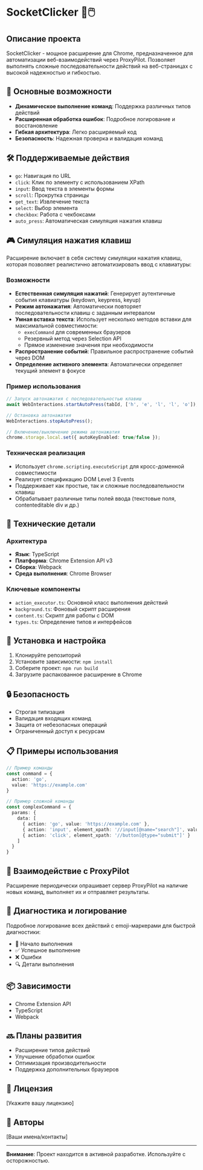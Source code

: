 # SocketClicker 🤖🖱️

## Описание проекта

SocketClicker - мощное расширение для Chrome, предназначенное для автоматизации веб-взаимодействий через ProxyPilot. Позволяет выполнять сложные последовательности действий на веб-страницах с высокой надежностью и гибкостью.

## 🌟 Основные возможности

- **Динамическое выполнение команд**: Поддержка различных типов действий
- **Расширенная обработка ошибок**: Подробное логирование и восстановление
- **Гибкая архитектура**: Легко расширяемый код
- **Безопасность**: Надежная проверка и валидация команд

## 🛠 Поддерживаемые действия

- `go`: Навигация по URL
- `click`: Клик по элементу с использованием XPath
- `input`: Ввод текста в элементы формы
- `scroll`: Прокрутка страницы
- `get_text`: Извлечение текста
- `select`: Выбор элемента
- `checkbox`: Работа с чекбоксами
- `auto_press`: Автоматическая симуляция нажатия клавиш

## 🎮 Симуляция нажатия клавиш

Расширение включает в себя систему симуляции нажатия клавиш, которая позволяет реалистично автоматизировать ввод с клавиатуры:

### Возможности

- **Естественная симуляция нажатий**: Генерирует аутентичные события клавиатуры (keydown, keypress, keyup)
- **Режим автонажатия**: Автоматически повторяет последовательности клавиш с заданным интервалом
- **Умная вставка текста**: Использует несколько методов вставки для максимальной совместимости:
  - `execCommand` для современных браузеров
  - Резервный метод через Selection API
  - Прямое изменение значения при необходимости
- **Распространение событий**: Правильное распространение событий через DOM
- **Определение активного элемента**: Автоматически определяет текущий элемент в фокусе

### Пример использования

```typescript
// Запуск автонажатия с последовательностью клавиш
await WebInteractions.startAutoPress(tabId, ['h', 'e', 'l', 'l', 'o']);

// Остановка автонажатия
WebInteractions.stopAutoPress();

// Включение/выключение режима автонажатия
chrome.storage.local.set({ autoKeyEnabled: true/false });
```

### Техническая реализация

- Использует `chrome.scripting.executeScript` для кросс-доменной совместимости
- Реализует спецификацию DOM Level 3 Events
- Поддерживает как простые, так и сложные последовательности клавиш
- Обрабатывает различные типы полей ввода (текстовые поля, contenteditable div и др.)

## 🔧 Технические детали

### Архитектура

- **Язык**: TypeScript
- **Платформа**: Chrome Extension API v3
- **Сборка**: Webpack
- **Среда выполнения**: Chrome Browser

### Ключевые компоненты

- `action_executor.ts`: Основной класс выполнения действий
- `background.ts`: Фоновый скрипт расширения
- `content.ts`: Скрипт для работы с DOM
- `types.ts`: Определение типов и интерфейсов

## 🚀 Установка и настройка

1. Клонируйте репозиторий
2. Установите зависимости: `npm install`
3. Соберите проект: `npm run build`
4. Загрузите распакованное расширение в Chrome

## 🔒 Безопасность

- Строгая типизация
- Валидация входящих команд
- Защита от небезопасных операций
- Ограниченный доступ к ресурсам

## 📋 Примеры использования

```typescript
// Пример команды
const command = {
  action: 'go',
  value: 'https://example.com'
}

// Пример сложной команды
const complexCommand = {
  params: {
    data: [
      { action: 'go', value: 'https://example.com' },
      { action: 'input', element_xpath: '//input[@name="search"]', value: 'test' },
      { action: 'click', element_xpath: '//button[@type="submit"]' }
    ]
  }
}
```

## 🤝 Взаимодействие с ProxyPilot

Расширение периодически опрашивает сервер ProxyPilot на наличие новых команд, выполняет их и отправляет результаты.

## 🐛 Диагностика и логирование

Подробное логирование всех действий с emoji-маркерами для быстрой диагностики:
- 🚀 Начало выполнения
- ✅ Успешное выполнение
- ❌ Ошибки
- 🔍 Детали выполнения

## 📦 Зависимости

- Chrome Extension API
- TypeScript
- Webpack

## 🔜 Планы развития

- Расширение типов действий
- Улучшение обработки ошибок
- Оптимизация производительности
- Поддержка дополнительных браузеров

## 📄 Лицензия

[Укажите вашу лицензию]

## 👥 Авторы

[Ваши имена/контакты]

---

**Внимание**: Проект находится в активной разработке. Используйте с осторожностью.
